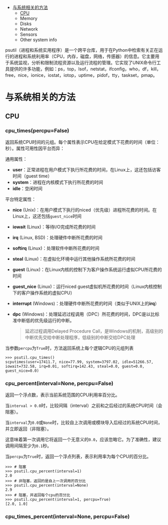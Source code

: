 * [与系统相关的方法](#与系统相关的方法)
  * [CPU](#CPU)
  * Memory
  * Disks
  * Network
  * Sensors
  * Other system info

psutil（进程和系统实用程序）是一个跨平台库，用于在Python中检索有关正在运行的进程和系统利用率（CPU，内存，磁盘，网络，传感器）的信息。它主要用于系统监视，分析和限制流程资源以及运行流程的管理。它实现了UNIX命令行工具提供的许多功能，例如：ps，top，lsof，netstat，ifconfig，who，df，kill，free，nice，ionice，iostat，iotop，uptime，pidof，tty，taskset，pmap。



# 与系统相关的方法

## CPU

### cpu_times(percpu=False)

返回系统CPU时间的元组。每个属性表示CPU在给定模式下花费的时间（单位：秒）。属性可用性因平台而异：

通用属性：

* **user**：正常进程在用户模式下执行所花费的时间，在Linux上，这还包括访客时间（guest time）
* **system**：进程在内核模式下执行所花费的时间
* **idle**：空闲时间

平台特定属性：

* **nice** (Unix)：在用户模式下执行的niced（优先级）进程所花费的时间。在Linux上，这还包括`guest_nice`时间

* **iowait** (Linux)：等待I/O完成所花费的时间

* **irq** (Linux, BSD)：处理硬件中断所花费的时间

* **softirq** (Linux)：处理软件中断所花费的时间

* **steal** (Linux)：在虚拟化环境中运行其他操作系统所花费的时间

* **guest** (Linux)：在Linux内核的控制下为客户操作系统运行虚拟CPU所花费的时间

* **guest_nice** (Linux)：运行niced guest虚拟机所花费的时间（Linux内核控制下的客户操作系统的虚拟CPU）

* **interrupt** (Windows)：处理硬件中断所花费的时间（类似于UNIX上的**irq**）

* **dpc** (Windows)：处理延迟过程调用（DPC）所花费的时间，DPC是以比标准中断低的优先级运行的中断。

  > 延迟过程调用Delayed Procedure Call，是Windows的机制，高级别的中断优先交给中断处理程序，低级别的中断交给DPC处理

当参数`percpu`为`True`时，方法返回系统上每个逻辑CPU的元组列表

```
>>> psutil.cpu_times()
scputimes(user=17411.7, nice=77.99, system=3797.02, idle=51266.57, iowait=732.58, irq=0.01, softirq=142.43, steal=0.0, guest=0.0, guest_nice=0.0)
```

### cpu_percent(interval=None, percpu=False)

返回一个浮点数，表示当前系统范围的CPU利用率百分比。

当`interval > 0.0`时，比较间隔（interval）之前和之后经过的系统CPU时间（会阻塞）。

当`interval`为`0.0`或`None`时，比较自上次调用或模块导入后经过的系统CPU时间，并立即返回（非阻塞）。

这意味着第一次调用它将返回一个无意义的`0.0`，应该忽略它。为了准确性，建议调用间隔至少为`0.1`秒。

当`percpu`为`True`时，返回一个浮点列表，表示利用率为每个CPU的百分比。

```
>>> # 阻塞
>>> psutil.cpu_percent(interval=1)
2.0
>>> # 非阻塞，返回的是自上一次调用的百分比
>>> psutil.cpu_percent(interval=None)
2.9
>>> # 阻塞，并返回每个cpu的百分比
>>> psutil.cpu_percent(interval=1, percpu=True)
[2.0, 1.0]
```

### cpu_times_percent(interval=None, percpu=False)





























